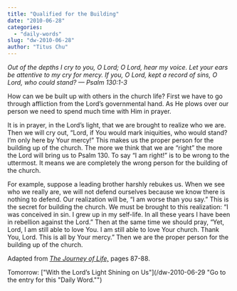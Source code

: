 ```yaml
---
title: "Qualified for the Building"
date: "2010-06-28"
categories: 
  - "daily-words"
slug: "dw-2010-06-28"
author: "Titus Chu"
---
```


_Out of the depths I cry to you, O Lord; O Lord, hear my voice. Let your ears be attentive to my cry for mercy. If you, O Lord, kept a record of sins, O Lord, who could stand? — Psalm 130:1-3_

How can we be built up with others in the church life? First we have to go through affliction from the Lord’s governmental hand. As He plows over our person we need to spend much time with Him in prayer.

It is in prayer, in the Lord’s light, that we are brought to realize who we are. Then we will cry out, “Lord, if You would mark iniquities, who would stand? I’m only here by Your mercy!” This makes us the proper person for the building up of the church. The more we think that we are “right” the more the Lord will bring us to Psalm 130. To say “I am right!” is to be wrong to the uttermost. It means we are completely the wrong person for the building of the church.

For example, suppose a leading brother harshly rebukes us. When we see who we really are, we will not defend ourselves because we know there is nothing to defend. Our realization will be, “I am worse than you say.” This is the secret for building the church. We must be brought to this realization: “I was conceived in sin. I grew up in my self-life. In all these years I have been in rebellion against the Lord.” Then at the same time we should pray, “Yet, Lord, I am still able to love You. I am still able to love Your church. Thank You, Lord. This is all by Your mercy.” Then we are the proper person for the building up of the church.

Adapted from _[The Journey of Life,](/book-journey/ "Go to the listing for this book.")_ pages 87-88.

Tomorrow: ["With the Lord’s Light Shining on Us"](/dw-2010-06-29 "Go to the entry for this "Daily Word."")
